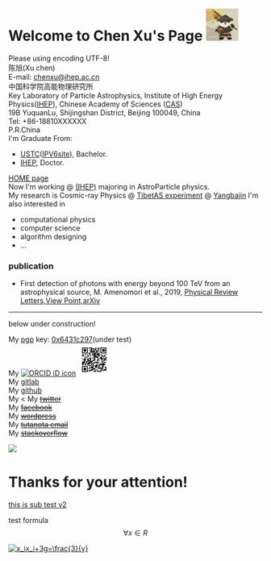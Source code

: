 Welcome to Chen Xu's Page  <a href="url"><img src="png/panda.jpg" height="64" width="64" ></a>
==========================
<!-- ![](png/panda.jpg)  -->
Please using encoding UTF-8!  
陈旭(Xu chen)  
E-mail: [chenxu@ihep.ac.cn](mailto:chenxu@ihep.ac.cn)  
中国科学院高能物理研究所  
Key Laboratory of Particle Astrophysics, Institute of High Energy
Physics([IHEP](http://www.ihep.ac.cn/)), Chinese Academy of Sciences ([CAS](http://www.ucas.ac.cn))  
19B YuquanLu, Shijingshan District, Beijing 100049, China  
Tel: +86-18810XXXXXX  
P.R.China  
I'm Graduate From:
* [USTC](http://www.ustc.edu.cn/)([IPV6site](http://www6.ustc.edu.cn/)), Bachelor.  
* [IHEP](http://www.ihep.ac.cn/), Doctor.  

[HOME page](https://cxwx.github.io/chenxu.github.io/)  
Now I'm working @ [(IHEP)](http://www.ihep.ac.cn/) majoring in
AstroParticle physics.  
My research is Cosmic-ray Physics @ [TibetAS experiment](http://www.icrr.u-tokyo.ac.jp/em/index-j.html) @
[Yangbajin](https://www.google.com/maps/place/Yangbajingzhen,+Damxung,+Lhasa,+Tibet,+China/@30.1025444,90.521673,241m/data=!3m1!1e3!4m5!3m4!1s0x3761813f80b3196f:0x32dc6ce0aedf610d!8m2!3d30.095327!4d90.539259)
I'm also interested in 
* computational physics 
* computer science
* algorithm designing
* ...

### publication
* First detection of photons with energy beyond 100 TeV from an astrophysical source,
M. Amenomori et al., 2019, [Physical Review Letters](https://journals.aps.org/prl/abstract/10.1103/PhysRevLett.123.051101),[View Point](https://physics.aps.org/articles/v12/87),[arXiv](https://arxiv.org/abs/1906.05521)

--------------------------------------------------------------

below under construction!

My [pgp](http://pgp.ustc.edu.cn/pks/lookup?search=0x6431C297&op=index) key: [0x6431c297](https://pgp.mit.edu/pks/lookup?op=get&search=0xB02062696431C297)(under test)  
My [![ORCID iD icon](https://orcid.org/sites/default/files/images/orcid_16x16.png)](https://orcid.org/0000-0001-6719-1698)  <a href="url"><img src="png/ORCID.png" height="64" width="64" ></a>   
My [gitlab](https://git.lug.ustc.edu.cn/chenxu)  
My [github](https://github.com/cxwx)  
My <
My <del>[twitter](https://twitter.com/search?q=ihep2020)</del>     
My <del>[facebook]()</del>  
My <del>[wordpress]()</del>  
My <del>[tutanota email](mailto:chenxu@tutanota.com)</del>   
My <del>[stackoverflow](https://stackoverflow.com/users/10050507/chenxu)</del>   

[![](https://www.clustrmaps.com/map_v2.png?d=-SvaW1rNLJHbJW2rbPk6w8DxmaTl8l0C8fLGqzrNlCE&cl=ffffff)](https://clustrmaps.com/site/1atth)


Thanks for your attention!
==========================

[this is sub test v2](sub/test.md)

test formula $$\forall x \in R$$

<a href="https://www.codecogs.com/eqnedit.php?latex=x_ix_i&plus;3g=\frac{3}{y}" target="_blank"><img src="https://latex.codecogs.com/gif.latex?x_ix_i&plus;3g=\frac{3}{y}" title="x_ix_i+3g=\frac{3}{y}" /></a>
